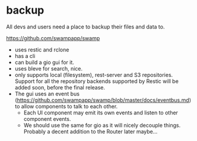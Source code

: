 # backup

All devs and users need a place to backup their files and data to.

https://github.com/swampapp/swamp
- uses restic and rclone
- has a cli
- can build a gio gui for it.
- uses bleve for search, nice.
- only supports local (filesystem), rest-server and S3 repositories. Support for all the repository backends supported by Restic will be added soon, before the final release.
- The gui uses an event bus (https://github.com/swampapp/swamp/blob/master/docs/eventbus.md) to allow components to talk to each other. 
  - Each UI component may emit its own events and listen to other component events.
  - We should use the same for gio as it will nicely decouple things. Probably a decent addition to the Router later maybe...